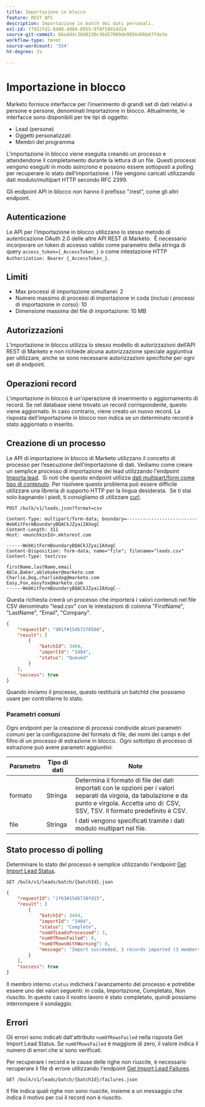 ```yaml
---
title: Importazione in blocco
feature: REST API
description: Importazione in batch dei dati personali.
exl-id: f7922fd2-8408-4d04-8955-0f8f58914d24
source-git-commit: 66add4c38d0230c36d57009de985649bb67fde3e
workflow-type: tm+mt
source-wordcount: '554'
ht-degree: 1%

---
```


# Importazione in blocco

Marketo fornisce interfacce per l’inserimento di grandi set di dati relativi a persone e persone, denominati Importazione in blocco. Attualmente, le interfacce sono disponibili per tre tipi di oggetto:

- Lead (persone)
- Oggetti personalizzati
- Membri del programma

L’importazione in blocco viene eseguita creando un processo e attendendone il completamento durante la lettura di un file. Questi processi vengono eseguiti in modo asincrono e possono essere sottoposti a polling per recuperare lo stato dell’importazione. I file vengono caricati utilizzando dati modulo/multipart HTTP secondo RFC 2399.

Gli endpoint API in blocco non hanno il prefisso &quot;/rest&quot;, come gli altri endpoint.

## Autenticazione

Le API per l’importazione in blocco utilizzano lo stesso metodo di autenticazione OAuth 2.0 delle altre API REST di Marketo.  È necessario incorporare un token di accesso valido come parametro della stringa di query `access_token={_AccessToken_}` o come intestazione HTTP `Authorization: Bearer {_AccessToken_}`.

## Limiti

- Max processi di importazione simultanei: 2
- Numero massimo di processi di importazione in coda (inclusi i processi di importazione in corso): 10
- Dimensione massima del file di importazione: 10 MB

## Autorizzazioni

L’importazione in blocco utilizza lo stesso modello di autorizzazioni dell’API REST di Marketo e non richiede alcuna autorizzazione speciale aggiuntiva per utilizzare, anche se sono necessarie autorizzazioni specifiche per ogni set di endpoint.

## Operazioni record

L&#39;importazione in blocco è un&#39;operazione di inserimento o aggiornamento di record. Se nel database viene trovato un record corrispondente, questo viene aggiornato. In caso contrario, viene creato un nuovo record. La risposta dell’importazione in blocco non indica se un determinato record è stato aggiornato o inserito.

## Creazione di un processo

Le API di importazione in blocco di Marketo utilizzano il concetto di processo per l’esecuzione dell’importazione di dati. Vediamo come creare un semplice processo di importazione dei lead utilizzando l&#39;endpoint [Importa lead](https://developer.adobe.com/marketo-apis/api/mapi/#tag/Bulk-Import-Leads/operation/importLeadUsingPOST).  Si noti che questo endpoint utilizza [dati multipart/form come tipo di contenuto](https://www.w3.org/Protocols/rfc1341/7_2_Multipart.html). Per risolvere questo problema può essere difficile utilizzare una libreria di supporto HTTP per la lingua desiderata.  Se ti stai solo bagnando i piedi, ti consigliamo di utilizzare [curl](https://curl.se/).

```
POST /bulk/v1/leads.json?format=csv
```

```
Content-Type: multipart/form-data; boundary=--------------------------WebKitFormBoundaryBQACkJZyaiIAXogC
Content-Length: 311
Host: <munchkinId>.mktorest.com
```

```
------WebKitFormBoundaryBQACkJZyaiIAXogC
Content-Disposition: form-data; name="file"; filename="leads.csv"
Content-Type: text/csv

firstName,lastName,email
Able,Baker,ablebaker@marketo.com
Charlie,Dog,charliedog@marketo.com
Easy,Fox,easyfox@marketo.com
------WebKitFormBoundaryBQACkJZyaiIAXogC--
```

Questa richiesta creerà un processo che importerà i valori contenuti nel file CSV denominato &quot;lead.csv&quot; con le intestazioni di colonna &quot;FirstName&quot;, &quot;LastName&quot;, &quot;Email&quot;, &quot;Company&quot;.

```json
{
    "requestId": "d01f#15d672f8560",
    "result": [
        {
            "batchId": 3404,
            "importId": "3404",
            "status": "Queued"
        }
    ],
    "success": true
}
```

Quando inviamo il processo, questo restituirà un batchId che possiamo usare per controllarne lo stato.

### Parametri comuni

Ogni endpoint per la creazione di processi condivide alcuni parametri comuni per la configurazione del formato di file, dei nomi dei campi e del filtro di un processo di estrazione in blocco.  Ogni sottotipo di processo di estrazione può avere parametri aggiuntivi:

| Parametro | Tipo di dati | Note |
|---|---|---|
| formato | Stringa | Determina il formato di file dei dati importati con le opzioni per i valori separati da virgola, da tabulazione e da punto e virgola. Accetta uno di: CSV, SSV, TSV. Il formato predefinito è CSV. |
| file | Stringa | I dati vengono specificati tramite i dati modulo multipart nel file. |


## Stato processo di polling

Determinare lo stato del processo è semplice utilizzando l&#39;endpoint [Get Import Lead Status](https://developer.adobe.com/marketo-apis/api/mapi/#tag/Bulk-Import-Leads/operation/getImportLeadStatusUsingGET).

```
GET /bulk/v1/leads/batch/{batchId}.json
```

```json
{
    "requestId": "1f63#15d6738fd15",
    "result": [
        {
            "batchId": 3404,
            "importId": "3404",
            "status": "Complete",
            "numOfLeadsProcessed": 3,
            "numOfRowsFailed": 0,
            "numOfRowsWithWarning": 0,
            "message": "Import succeeded, 3 records imported (3 members)"
        }
    ],
    "success": true
}
```

Il membro interno `status` indicherà l&#39;avanzamento del processo e potrebbe essere uno dei valori seguenti: In coda, Importazione, Completato, Non riuscito. In questo caso il nostro lavoro è stato completato, quindi possiamo interrompere il sondaggio.

## Errori

Gli errori sono indicati dall&#39;attributo `numOfRowsFailed` nella risposta Get Import Lead Status. Se `numOfRowsFailed` è maggiore di zero, il valore indica il numero di errori che si sono verificati.

Per recuperare i record e le cause delle righe non riuscite, è necessario recuperare il file di errore utilizzando l&#39;endpoint [Get Import Lead Failures](https://developer.adobe.com/marketo-apis/api/mapi/#tag/Bulk-Import-Leads/operation/getImportLeadFailuresUsingGET).

```
GET /bulk/v1/leads/batch/{batchId}/failures.json
```

Il file indica quali righe non sono riuscite, insieme a un messaggio che indica il motivo per cui il record non è riuscito.

